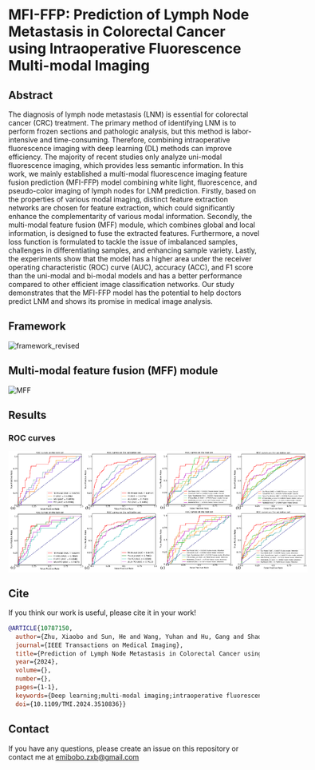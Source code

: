 # MFI-FFP: Prediction of Lymph Node Metastasis in Colorectal Cancer using Intraoperative Fluorescence Multi-modal Imaging

## Abstract 

The diagnosis of lymph node metastasis (LNM) is essential for colorectal cancer (CRC) treatment. The primary method of identifying LNM is to perform frozen sections and pathologic analysis, but this method is labor-intensive and time-consuming. Therefore, combining intraoperative fluorescence imaging with deep learning (DL) methods can improve efficiency. The majority of recent studies only analyze uni-modal fluorescence imaging, which provides less semantic information. In this work, we mainly established a multi-modal fluorescence imaging feature fusion prediction (MFI-FFP) model combining white light, fluorescence, and pseudo-color imaging of lymph nodes for LNM prediction. Firstly, based on the properties of various modal imaging, distinct feature extraction networks are chosen for feature extraction, which could significantly enhance the complementarity of various modal information. Secondly, the multi-modal feature fusion (MFF) module, which combines global and local information, is designed to fuse the extracted features. Furthermore, a novel loss function is formulated to tackle the issue of imbalanced samples, challenges in differentiating samples, and enhancing sample variety. Lastly, the experiments show that the model has a higher area under the receiver operating characteristic (ROC) curve (AUC), accuracy (ACC), and F1 score than the uni-modal and bi-modal models and has a better performance compared to other efficient image classification networks. Our study demonstrates that the MFI-FFP model has the potential to help doctors predict LNM and shows its promise in medical image analysis.
## Framework
![framework_revised](https://github.com/user-attachments/assets/ae1b49ab-4e49-452e-b858-09616f3c0aff)
## Multi-modal feature fusion (MFF) module
![MFF](https://github.com/user-attachments/assets/12741fa3-aa3a-437c-9fd2-fe05704e3e69)
## Results
### ROC curves
<div style="display: flex; justify-content: space-around;">
    <img src="https://github.com/Emibobo/MFI-FFP/blob/main/figures/ROC_1.png" alt="Image 1" width="300"/>
    <img src="https://github.com/Emibobo/MFI-FFP/blob/main/figures/ROC_2.png" alt="Image 2" width="300"/>
</div>

## Cite
If you think our work is useful, please cite it in your work!

```bibtex
@ARTICLE{10787150,
  author={Zhu, Xiaobo and Sun, He and Wang, Yuhan and Hu, Gang and Shao, Lizhi and Zhang, Song and Liu, Fucheng and Chi, Chongwei and He, Kunshan and Tang, Jianqiang and An, Yu and Tian, Jie and Liu, Zhenyu},
  journal={IEEE Transactions on Medical Imaging}, 
  title={Prediction of Lymph Node Metastasis in Colorectal Cancer using Intraoperative Fluorescence Multi-modal Imaging}, 
  year={2024},
  volume={},
  number={},
  pages={1-1},
  keywords={Deep learning;multi-modal imaging;intraoperative fluorescence imaging;colorectal cancer;lymph node metastasis prediction},
  doi={10.1109/TMI.2024.3510836}}
```

## Contact
If you have any questions, please create an issue on this repository or contact me at emibobo.zxb@gmail.com
